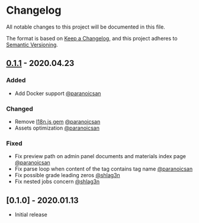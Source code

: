 # Changelog
All notable changes to this project will be documented in this file.

The format is based on [Keep a Changelog](https://keepachangelog.com/en/1.0.0/),
and this project adheres to [Semantic Versioning](https://semver.org/spec/v2.0.0.html).

## [0.1.1](https://github.com/learningtapestry/lcms-engine/compare/v0.1.0...v0.1.1) - 2020.04.23

### Added
- Add Docker support [@paranoicsan](https://github.com/paranoicsan)

### Changed
- Remove [I18n.js gem](https://github.com/fnando/i18n-js) [@paranoicsan](https://github.com/paranoicsan)
- Assets optimization [@paranoicsan](https://github.com/paranoicsan)

### Fixed
- Fix preview path on admin panel documents and materials index page [@paranoicsan](https://github.com/paranoicsan)
- Fix parse loop when content of the tag  contains tag name [@paranoicsan](https://github.com/paranoicsan)
- Fix possible grade leading zeros [@shlag3n](https://github.com/shlag3n)
- Fix nested jobs concern [@shlag3n](https://github.com/shlag3n)

## [0.1.0] - 2020.01.13

- Initial  release
